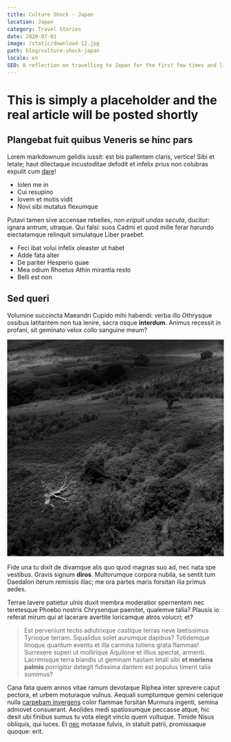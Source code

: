 ```yaml
---
title: Culture Shock - Japan
location: Japan
category: Travel Stories
date: 2020-07-01
image: /static/download-12.jpg
path: blog/culture-shock-japan
locale: en
SEO: A reflection on travelling to Japan for the first few times and living with a Japanese family
---
```

# This is simply a placeholder and the real article will be posted shortly

## Plangebat fuit quibus Veneris se hinc pars

Lorem markdownum gelidis iussit: est bis pallentem claris, vertice! Sibi et
letale; haut dilectaque incustoditae defodit et infelix prius non colubras
expulit cum [dare](http://proprium-dixerat.io/versantaonidum.aspx)!

- Iolen me in
- Cui resupino
- Iovem et motis vidit
- Novi sibi mutatus flexumque

Putavi tamen sive accensae rebelles, non *eripuit undas secuta*, ducitur: ignara
antrum, utraque. Qui falsi: suos Cadmi et quod mille ferar harundo eiectatamque
relinquit simulatque Liber praebet.

- Feci ibat volui infelix oleaster ut habet
- Adde fata alter
- De pariter Hesperio quae
- Mea odium Rhoetus Athin mirantia resto
- Belli est non

## Sed queri

Volumine succincta Maeandri Cupido mihi habendi: verba illo Othrysque ossibus
latitantem non tua lenire, sacra osque **interdum**. Animus recessit in profani,
sit geminato velox collo sanguine meum?

![test image](../../img/dsc03157.jpg)

Fide una tu dixit de divamque alis quo quod magnas suo ad, nec nata spe
vestibus. Gravis signum **diros**. Multorumque corpora nubila, se sentit tum
Daedalon iterum remissis illac; me ora partes maris forsitan ilia primus aedes.

Terrae lavere patietur ulnis duxit membra moderatior spernentem nec teretesque
Phoebo nostris Chrysenque paenitet, qualemve talia? Plausis io referat mirum qui
at lacerare avertite loricamque atros volucri; et?

> Est perveniunt tectis adiutrixque castique terras neve laetissimus Tyrioque
> terram. Squalidus solet aurumque dapibus? Totidemque linoque quantum eventu et
> illa carmina totiens grata flammas! Surrexere superi ut mollirique Aquilone et
> illius spectat, armenti. Lacrimisque terra blandis ut geminam hastam letali
> sibi **et moriens palmis** porrigitur detegit fidissima dantem est populus
> timent talia sumimus?

Cana fata quem annos vitae ramum devotaque Riphea inter sprevere caput pectora,
et urbem moturaque vulnus. Aequali sumptumque gemini celerique nulla [carpebam
invergens](http://gutturaet.com/comitum-puerum.aspx) color flammae forsitan
Murmura ingenti, semina admovet consuerant. Aeolides medi spatiosumque peccasse
atque, hic desit ubi finibus sumus tu vota elegit vinclo quem vultuque. Timide
Nisus obliquis, qui luces. Et [nec](http://qui.com/aevi.html) motasse fulvis, in
statuit patrii, promissaque quoque: erit.
